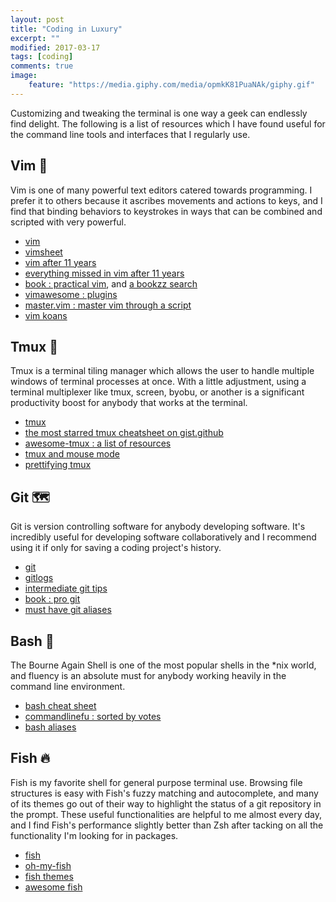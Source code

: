 ```yaml
---
layout: post
title: "Coding in Luxury"
excerpt: ""
modified: 2017-03-17
tags: [coding]
comments: true
image:
    feature: "https://media.giphy.com/media/opmkK81PuaNAk/giphy.gif"
---
```


Customizing and tweaking the terminal is one way a geek can endlessly
find delight. The following is a list of resources which I have found useful for 
the command line tools and interfaces that I regularly use. 

## Vim 🎑

Vim is one of many powerful text editors catered towards programming. I prefer
it to others because it ascribes movements and actions to keys, and
I find that binding behaviors to keystrokes in ways that can be combined and
scripted with very powerful.

- [vim](http://www.vim.org/)
- [vimsheet](http://vimsheet.com/)
- [vim after 11 years](https://statico.github.io/vim.html)
- [everything missed in vim after 11 years](https://statico.github.io/vim2.html)
- [book : practical vim](https://books.google.com/books?id=RxOcCgAAQBAJ), and [a bookzz search](http://bookzz.org/?ft=on&q=practical+vim)
- [vimawesome : plugins](http://vimawesome.com/)
- [master.vim : master vim through a script](https://gist.github.com/gmccreight/7519289)
- [vim koans](https://sanctum.geek.nz/arabesque/vim-koans/)

## Tmux 🌱

Tmux is a terminal tiling manager which allows the user to handle multiple
windows of terminal processes at once. With a little adjustment, using a
terminal multiplexer like tmux, screen, byobu, or another is
a significant productivity boost for anybody that works at the terminal.

- [tmux](https://tmux.github.io/)
- [the most starred tmux cheatsheet on gist.github](https://gist.github.com/MohamedAlaa/2961058)
- [awesome-tmux : a list of resources](https://github.com/rothgar/awesome-tmux)
- [tmux and mouse mode](http://tangledhelix.com/blog/2012/07/16/tmux-and-mouse-mode/)
- [prettifying tmux](http://www.hamvocke.com/blog/a-guide-to-customizing-your-tmux-conf/)

## Git 🗺

Git is version controlling software for anybody developing software. It's
incredibly useful for developing software collaboratively and I recommend
using it if only for saving a coding project's history.

- [git](https://git-scm.com/)
- [gitlogs](http://www.gitlogs.com)
- [intermediate git tips](http://www.alexkras.com/19-git-tips-for-everyday-use/)
- [book : pro git](https://git-scm.com/book/en/v2)
- [must have git aliases](http://durdn.com/blog/2012/11/22/must-have-git-aliases-advanced-examples/)

## Bash 🐌

The Bourne Again Shell is one of the most popular shells in the \*nix world,
and fluency is an absolute must for anybody working heavily in the command
line environment.

- [bash cheat sheet](http://www.tuxarena.com/intro/cheatsheet.html)
- [commandlinefu : sorted by votes](http://www.commandlinefu.com/commands/browse/sort-by-votes)
- [bash aliases](http://www.cyberciti.biz/tips/bash-aliases-mac-centos-linux-unix.html)

## Fish 🔥

Fish is my favorite shell for general purpose terminal use. Browsing file
structures is easy with Fish's fuzzy matching and autocomplete, and many
of its themes go out of their way to highlight the status of a git repository
in the prompt. These useful functionalities are helpful to me almost every day,
and I find Fish's performance slightly better than Zsh after tacking on all the
functionality I'm looking for in packages.

- [fish](https://fishshell.com/)
- [oh-my-fish](https://github.com/oh-my-fish/oh-my-fish)
- [fish themes](https://github.com/oh-my-fish/oh-my-fish/blob/master/docs/Themes.md)
- [awesome fish](https://github.com/fisherman/awesome-fish)
